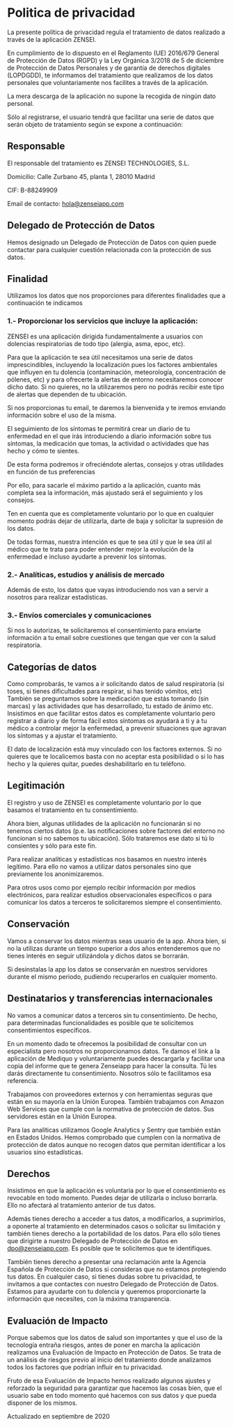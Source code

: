 # Politica de privacidad

La presente política de privacidad regula el tratamiento de datos
realizado a través de la aplicación ZENSEI.

En cumplimiento de lo dispuesto en el Reglamento (UE) 2016/679 General
de Protección de Datos (RGPD) y la Ley Orgánica 3/2018 de 5 de diciembre
de Protección de Datos Personales y de garantía de derechos digitales
(LOPDGDD), te informamos del tratamiento que realizamos de los datos
personales que voluntariamente nos facilites a través de la aplicación.

La mera descarga de la aplicación no supone la recogida de ningún dato
personal.

Sólo al registrarse, el usuario tendrá que facilitar una serie de datos
que serán objeto de tratamiento según se expone a continuación:

## Responsable

El responsable del tratamiento es ZENSEI TECHNOLOGIES, S.L.

Domicilio: Calle Zurbano 45, planta 1, 28010 Madrid

CIF: B-88249909

Email de contacto: hola@zenseiapp.com

## Delegado de Protección de Datos

Hemos designado un Delegado de Protección de Datos con quien puede
contactar para cualquier cuestión relacionada con la protección de sus
datos.

## Finalidad

Utilizamos los datos que nos proporciones para diferentes finalidades
que a continuación te indicamos

### 1.- Proporcionar los servicios que incluye la aplicación:

ZENSEI es una aplicación dirigida fundamentalmente a usuarios con
dolencias respiratorias de todo tipo (alergia, asma, epoc, etc).

Para que la aplicación te sea útil necesitamos una serie de datos
imprescindibles, incluyendo la localización pues los factores
ambientales que influyen en tu dolencia (contaminación, meteorología,
concentración de pólenes, etc) y para ofrecerte la alertas de entorno
necesitaremos conocer dicho dato. Si no quieres, no la utilizaremos pero
no podrás recibir este tipo de alertas que dependen de tu ubicación.

Si nos proporcionas tu email, te daremos la bienvenida y te iremos
enviando información sobre el uso de la misma.

El seguimiento de los síntomas te permitirá crear un diario de tu
enfermedad en el que irás introduciendo a diario información sobre tus
síntomas, la medicación que tomas, la actividad o actividades que has
hecho y cómo te sientes.

De esta forma podremos ir ofreciéndote alertas, consejos y otras
utilidades en función de tus preferencias

Por ello, para sacarle el máximo partido a la aplicación, cuanto más
completa sea la información, más ajustado será el seguimiento y los
consejos.

Ten en cuenta que es completamente voluntario por lo que en cualquier
momento podrás dejar de utilizarla, darte de baja y solicitar la
supresión de los datos.

De todas formas, nuestra intención es que te sea útil y que le sea útil
al médico que te trata para poder entender mejor la evolución de la
enfermedad e incluso ayudarte a prevenir los síntomas.

### 2.- Analíticas, estudios y análisis de mercado

Además de esto, los datos que vayas introduciendo nos van a servir a
nosotros para realizar estadísticas.

### 3.- Envíos comerciales y comunicaciones

Si nos lo autorizas, te solicitaremos el consentimiento para enviarte
información a tu email sobre cuestiones que tengan que ver con la salud
respiratoria.

## Categorías de datos

Como comprobarás, te vamos a ir solicitando datos de salud respiratoria
(si toses, si tienes dificultades para respirar, si has tenido vómitos,
etc) También se preguntamos sobre la medicación que estás tomando (sin
marcas) y las actividades que has desarrollado, tu estado de ánimo etc.
Insistimos en que facilitar estos datos es completamente voluntario pero
registrar a diario y de forma fácil estos síntomas os ayudará a ti y a
tu médico a controlar mejor la enfermedad, a prevenir situaciones que
agravan los síntomas y a ajustar el tratamiento.

El dato de localización está muy vinculado con los factores externos. Si
no quieres que te localicemos basta con no aceptar esta posibilidad o si
lo has hecho y la quieres quitar, puedes deshabilitarlo en tu teléfono.

## Legitimación

El registro y uso de ZENSEI es completamente voluntario por lo que
basamos el tratamiento en tu consentimiento.

Ahora bien, algunas utilidades de la aplicación no funcionarán si no
tenemos ciertos datos (p.e. las notificaciones sobre factores del
entorno no funcionan si no sabemos tu ubicación). Sólo trataremos ese
dato si tú lo consientes y sólo para este fin.

Para realizar analíticas y estadísticas nos basamos en nuestro interés
legítimo. Para ello no vamos a utilizar datos personales sino que
previamente los anonimizaremos.

Para otros usos como por ejemplo recibir información por medios
electrónicos, para realizar estudios observacionales específicos o para
comunicar los datos a terceros te solicitaremos siempre el
consentimiento.

## Conservación

Vamos a conservar los datos mientras seas usuario de la app. Ahora bien,
si no la utilizas durante un tiempo superior a dos años entenderemos que no
tienes interés en seguir utilizándola y dichos datos se borrarán.

Si desinstalas la app los datos se conservarán en nuestros servidores durante
el mismo periodo, pudiendo recuperarlos en cualquier momento.

## Destinatarios y transferencias internacionales

No vamos a comunicar datos a terceros sin tu consentimiento. De hecho,
para determinadas funcionalidades es posible que te solicitemos
consentimientos específicos.

En un momento dado te ofrecemos la posibilidad de consultar con un
especialista pero nosotros no proporcionamos datos. Te damos el link a
la aplicación de Mediquo y voluntariamente puedes descargarla y
facilitar una copia del informe que te genera Zenseiapp para hacer la
consulta. Tú les darás directamente tu consentimiento. Nosotros sólo te
facilitamos esa referencia.

Trabajamos con proveedores externos y con herramientas seguras que están
en su mayoría en la Unión Europea. También trabajamos con Amazon Web
Services que cumple con la normativa de protección de datos. Sus
servidores están en la Unión Europea.

Para las analíticas utilizamos Google Analytics y Sentry que
también están en Estados Unidos. Hemos comprobado que cumplen con la
normativa de protección de datos aunque no recogen datos que permitan
identificar a los usuarios sino estadísticas.

## Derechos

Insistimos en que la aplicación es voluntaria por lo que el
consentimiento es revocable en todo momento. Puedes dejar de utilizarla
o incluso borrarla. Ello no afectará al tratamiento anterior de tus
datos.

Además tienes derecho a acceder a tus datos, a modificarlos, a
suprimirlos, a oponerte al tratamiento en determinados casos o solicitar
su limitación y también tienes derecho a la portabilidad de los datos.
Para ello sólo tienes que dirigirte a nuestro Delegado de Protección de
Datos en dpo@zenseiapp.com. Es posible que te solicitemos que te
identifiques.

También tienes derecho a presentar una reclamación ante la Agencia
Española de Protección de Datos si consideras que no estamos protegiendo
tus datos. En cualquier caso, si tienes dudas sobre tu privacidad, te
invitamos a que contactes con nuestro Delegado de Protección de Datos.
Estamos para ayudarte con tu dolencia y queremos proporcionarte la
información que necesites, con la máxima transparencia.

## Evaluación de Impacto

Porque sabemos que los datos de salud son importantes y que el uso de la
tecnología entraña riesgos, antes de poner en marcha la aplicación
realizamos una Evaluación de Impacto en Protección de Datos. Se trata de
un análisis de riesgos previo al inicio del tratamiento donde analizamos
todos los factores que podrían influir en tu privacidad.

Fruto de esa Evaluación de Impacto hemos realizado algunos ajustes y
reforzado la seguridad para garantizar que hacemos las cosas bien, que
el usuario sabe en todo momento qué hacemos con sus datos y que pueda
disponer de los mismos.

Actualizado en septiembre de 2020
